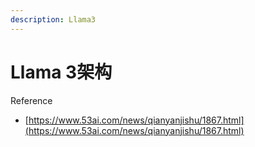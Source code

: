 ```yaml
---
description: Llama3
---
```


# Llama 3架构





Reference

* [https://www.53ai.com/news/qianyanjishu/1867.html](https://www.53ai.com/news/qianyanjishu/1867.html)
